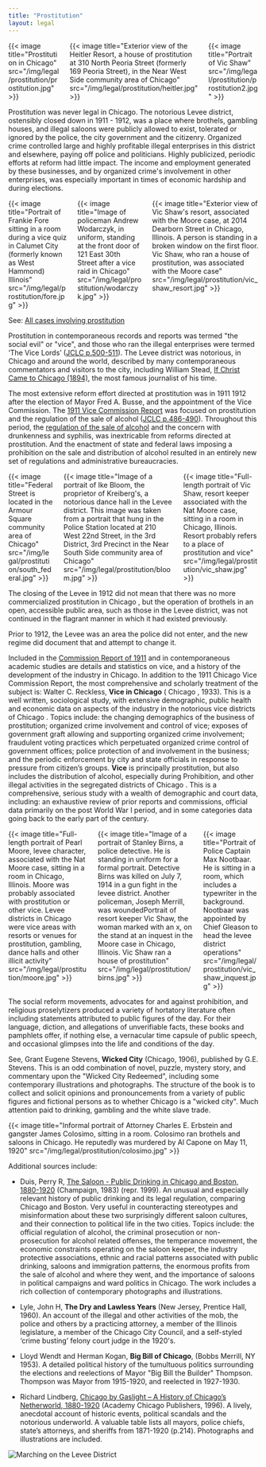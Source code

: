 ```yaml
---
title: "Prostitution"
layout: legal
---
```


<div class="columns">
  <div class="column">
    {{< image title="Prostitution in Chicago" src="/img/legal/prostitution/prostitution.jpg" >}}
  </div>
  <div class="column">
    {{< image title="Exterior view of the Heitler Resort, a house of prostitution at 310 North Peoria Street (formerly 169 Peoria Street), in the Near West Side community area of Chicago" src="/img/legal/prostitution/heitler.jpg" >}}
  </div>
  <div class="column">
    {{< image title="Portrait of Vic Shaw" src="/img/legal/prostitution/prostitution2.jpg" >}}
  </div>
</div>

Prostitution was never legal in Chicago. The notorious Levee district, ostensibly closed down in 1911 - 1912, was a place where brothels, gambling houses, and illegal saloons were publicly allowed to exist, tolerated or ignored by the police, the city government and the citizenry. Organized crime controlled large and highly profitable illegal enterprises in this district and elsewhere, paying off police and politicians. Highly publicized, periodic efforts at reform had little impact. The income and employment generated by these businesses, and by organized crime's involvement in other enterprises, was especially important in times of economic hardship and during elections.

<div class="columns">
  <div class="column">
    {{< image title="Portrait of Frankie Fore sitting in a room during a vice quiz in Calumet City (formerly known as West Hammond) Illinois" src="/img/legal/prostitution/fore.jpg" >}}
  </div>
  <div class="column">
    {{< image title="Image of policeman Andrew Wodarczyk, in uniform, standing at the front door of 121 East 30th Street after a vice raid in Chicago" src="/img/legal/prostitution/wodarczyk.jpg" >}}
  </div>
  <div class="column">
    {{< image title="Exterior view of Vic Shaw's resort, associated with the Moore case, at 2014 Dearborn Street in Chicago, Illinois. A person is standing in a broken window on the first floor. Vic Shaw, who ran a house of prostitution, was associated with the Moore case" src="/img/legal/prostitution/vic_shaw_resort.jpg" >}}
  </div>
</div>

See: [All cases involving prostitution](/searches/prostitution/)

Prostitution in contemporaneous records and reports was termed "the social evil" or "vice", and those who ran the illegal enterprises were termed ‘The Vice Lords’ ([JCLC p.500-511](/docs_fk/homicide/jclc500-511.pdf)). The Levee district was notorious, in Chicago and around the world, described by many contemporaneous commentators and visitors to the city, including William Stead, [If Christ Came to Chicago (1894)](/pubs/ICCTC/), the most famous journalist of his time.

The most extensive reform effort directed at prostitution was in 1911 1912 after the election of Mayor Fred A. Busse, and the appointment of the Vice Commission. The [1911 Vice Commission Report](/pubs/vice/) was focused on prostitution and the regulation of the sale of alcohol ([JCLC p.486-490](/docs_fk/homicide/jclc486-490.pdf)). Throughout this period, the [regulation of the sale of alcohol](/historical/movements/prohibition/) and the concern with drunkenness and syphilis, was inextricable from reforms directed at prostitution. And the enactment of state and federal laws imposing a prohibition on the sale and distribution of alcohol resulted in an entirely new set of regulations and administrative bureaucracies.

<div class="columns">
  <div class="column">
    {{< image title="Federal Street is located in the Armour Square community area of Chicago" src="/img/legal/prostitution/south_federal.jpg" >}}
  </div>
  <div class="column">
    {{< image title="Image of a portrait of Ike Bloom, the proprietor of Kreiberg's, a notorious dance hall in the Levee district. This image was taken from a portrait that hung in the Police Station located at 210 West 22nd Street, in the 3rd District, 3rd Precinct in the Near South Side community area of Chicago" src="/img/legal/prostitution/bloom.jpg" >}}
  </div>
  <div class="column">
    {{< image title="Full-length portrait of Vic Shaw, resort keeper associated with the Nat Moore case, sitting in a room in Chicago, Illinois. Resort probably refers to a place of prostitution and vice" src="/img/legal/prostitution/vic_shaw.jpg" >}}
  </div>
</div>

The closing of the Levee in 1912 did not mean that there was no more commercialized prostitution in Chicago , but the operation of brothels in an open, accessible public area, such as those in the Levee district, was not continued in the flagrant manner in which it had existed previously.

Prior to 1912, the Levee was an area the police did not enter, and the new regime did document that and attempt to change it.

Included in the [Commission Report of 1911](/pubs/vice/) and in contemporaneous academic studies are details and statistics on vice, and a history of the development of the industry in Chicago. In addition to the 1911 Chicago Vice Commission Report, the most comprehensive and scholarly treatment of the subject is: Walter C. Reckless, __Vice in Chicago__ ( Chicago , 1933). This is a well written, sociological study, with extensive demographic, public health and economic data on aspects of the industry in the notorious vice districts of Chicago . Topics include: the changing demographics of the business of prostitution; organized crime involvement and control of vice; exposes of government graft allowing and supporting organized crime involvement; fraudulent voting practices which perpetuated organized crime control of government offices; police protection of and involvement in the business; and the periodic enforcement by city and state officials in response to pressure from citizen’s groups. __Vice__ is principally prostitution, but also includes the distribution of alcohol, especially during Prohibition, and other illegal activities in the segregated districts of Chicago . This is a comprehensive, serious study with a wealth of demographic and court data, including: an exhaustive review of prior reports and commissions, official data primarily on the post World War I period, and in some categories data going back to the early part of the century.

<div class="columns">
  <div class="column">
    {{< image title="Full-length portrait of Pearl Moore, levee character, associated with the Nat Moore case, sitting in a room in Chicago, Illinois. Moore was probably associated with prostitution or other vice. Levee districts in Chicago were vice areas with resorts or venues for prostitution, gambling, dance halls and other illicit activity" src="/img/legal/prostitution/moore.jpg" >}}
  </div>
  <div class="column">
    {{< image title="Image of a portrait of Stanley Birns, a police detective. He is standing in uniform for a formal portrait. Detective Birns was killed on July 7, 1914 in a gun fight in the levee district. Another policeman, Joseph Merrill, was woundedPortrait of resort keeper Vic Shaw, the woman marked with an x, on the stand at an inquest in the Moore case in Chicago, Illinois. Vic Shaw ran a house of prostitution" src="/img/legal/prostitution/birns.jpg" >}}
  </div>
  <div class="column">
    {{< image title="Portrait of Police Captain Max Nootbaar. He is sitting in a room, which includes a typewriter in the background. Nootbaar was appointed by Chief Gleason to head the levee district operations" src="/img/legal/prostitution/vic_shaw_inquest.jpg" >}}
  </div>
</div>

The social reform movements, advocates for and against prohibition, and religious proselytizers produced a variety of hortatory literature often including statements attributed to public figures of the day. For their language, diction, and allegations of unverifiable facts, these books and pamphlets offer, if nothing else, a vernacular time capsule of public speech, and occasional glimpses into the life and conditions of the day.

See, Grant Eugene Stevens, __Wicked City__ (Chicago, 1906), published by G.E. Stevens. This is an odd combination of novel, puzzle, mystery story, and commentary upon the "Wicked City Redeemed", including some contemporary illustrations and photographs. The structure of the book is to collect and solicit opinions and pronouncements from a variety of public figures and fictional persons as to whether Chicago is a "wicked city". Much attention paid to drinking, gambling and the white slave trade.

{{< image title="Informal portrait of Attorney Charles E. Erbstein and gangster James Colosimo, sitting in a room. Colosimo ran brothels and saloons in Chicago. He reputedly was murdered by Al Capone on May 11, 1920" src="/img/legal/prostitution/colosimo.jpg" >}}

Additional sources include:

- Duis, Perry R, [The Saloon - Public Drinking in Chicago and Boston, 1880-1920](https://www.amazon.com/exec/obidos/tg/detail/-/0252067819/qid=1086274147/sr=1-1/ref=sr_1_1/104-5698753-1575148?v=glance&s=books) (Champaign, 1983) (repr. 1999). An unusual and especially relevant history of public drinking and its legal regulation, comparing Chicago and Boston. Very useful in counteracting stereotypes and misinformation about these two surprisingly different saloon cultures, and their connection to political life in the two cities. Topics include: the official regulation of alcohol, the criminal prosecution or non-prosecution for alcohol related offenses, the temperance movement, the economic constraints operating on the saloon keeper, the industry protective associations, ethnic and racial patterns associated with public drinking, saloons and immigration patterns, the enormous profits from the sale of alcohol and where they went, and the importance of saloons in political campaigns and ward politics in Chicago. The work includes a rich collection of contemporary photographs and illustrations.

- Lyle, John H, __The Dry and Lawless Years__ (New Jersey, Prentice Hall, 1960). An account of the illegal and other activities of the mob, the police and others by a practicing attorney, a member of the Illinois legislature, a member of the Chicago City Council, and a self-styled ‘crime busting’ felony court judge in the 1920's.

- Lloyd Wendt and Herman Kogan, __Big Bill of Chicago__, (Bobbs Merrill, NY 1953). A detailed political history of the tumultuous politics surrounding the elections and reelections of Mayor "Big Bill the Builder" Thompson. Thompson was Mayor from 1915-1920, and reelected in 1927-1930.

- Richard Lindberg, [Chicago by Gaslight – A History of Chicago’s Netherworld, 1880-1920](https://www.amazon.com/exec/obidos/tg/detail/-/0897334213/qid=1086274256/sr=1-1/ref=sr_1_1/104-5698753-1575148?v=glance&s=books) (Academy Chicago Publishers, 1996). A lively, anecdotal account of historic events, political scandals and the notorious underworld. A valuable table lists all mayors, police chiefs, state’s attorneys, and sheriffs from 1871-1920 (p.214). Photographs and illustrations are included.

![Marching on the Levee District](/img/legal/prostitution/levee_district.jpg)
